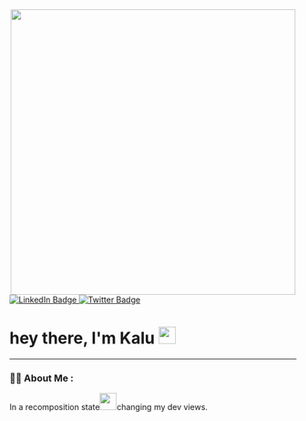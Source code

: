 <div id="header" align="center">
    <img src="https://media3.giphy.com/media/v1.Y2lkPTc5MGI3NjExYTdhMTFkMjFhNTEwMThmMjVmOGMzYzk4M2M3OGEzMWIzYjBjMjAyYyZlcD12MV9pbnRlcm5hbF9naWZzX2dpZklkJmN0PXM/3kPDmoWdBpQPNhCnUG/giphy.gif" width="500"/>
</div>

<div id="badges">
  <a href="https://www.linkedin.com/in/luka-macharia-javadev">
    <img src="https://img.shields.io/badge/LinkedIn-blue?style=for-the-badge&logo=linkedin&logoColor=white" alt="LinkedIn Badge"/>
  </a>
  <a href="https://twitter.com/254Kalu">
    <img src="https://img.shields.io/badge/Twitter-blue?style=for-the-badge&logo=twitter&logoColor=white" alt="Twitter Badge"/>
  </a>
<h1>
  hey there, I'm Kalu
  <img src="https://media.giphy.com/media/hvRJCLFzcasrR4ia7z/giphy.gif" width="30px"/>
</h1>
    
---

### :man_technologist: About Me :
In a recomposition state<img src="https://media.giphy.com/media/WUlplcMpOCEmTGBtBW/giphy.gif" width="30">changing my dev views.


</div>
